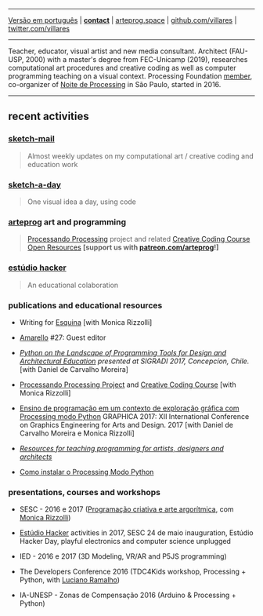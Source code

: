 ----

 [Versão em português](README.md)
 | [**contact**](http://contato.lugaralgum.com)
 | [arteprog.space](http://arteprog.space)
 | [github.com/villares](http://github.com/villares)
 | [twitter.com/villares](http://twitter.com/villares)

----

Teacher, educator, visual artist and new media consultant. Architect (FAU-USP, 2000) with a master's degree from FEC-Unicamp (2019), researches computational art procedures and creative coding as well as computer programming teaching on a visual context. Processing Foundation [member](https://processingfoundation.org/members), co-organizer of [Noite de Processing](https://garoa.net.br/wiki/Noite_de_Processing) in São Paulo, started in 2016.

----

## recent activities

### [sketch-mail](http://tinyletter.com/villares)

> Almost weekly updates on my computational art / creative coding and education work

### [sketch-a-day](abav.lugaralgum.com/sketch-a-day)

> One visual idea a day, using code

### [**arteprog**](http://arteprog.space) art and programming

> [Processando Processing](http://arteprog.space/Processando-Processing) project and related [Creative Coding Course Open Resources](http://arteprog.space/programacao-criativa) **[support us with [patreon.com/arteprog](https://patreon.com/arteprog)!]**

### [estúdio hacker](http://estudiohacker.io)

> An educational colaboration 

### publications and educational resources

- Writing for [Esquina](http://www.esquina.net.br/author/alexandre-vilares/) [with Monica Rizzolli]

- [Amarello](http://www.amarello.com.br) #27: Guest editor

- *[Python on the Landscape of Programming Tools for Design and Architectural Education](https://villares.github.io/mestrado/VILLARES_MOREIRA_SIGRADI_2017) presented at SIGRADI 2017, Concepcíon, Chile.* [with Daniel de Carvalho Moreira]

- [Processando Processing Project](http://arteprog.space/processando-processing) and [Creative Coding Course](http://arteprog.space/programacao-criativa) [with Monica Rizzolli]

- [Ensino de programação em um contexto de exploração gráfica com Processing modo Python](https://villares.github.io/mestrado/VILLARES_MOREIRA_GOMES_GRAPHICA_2017) GRAPHICA 2017: XII International Conference on Graphics Engineering for Arts and Design. 2017 [with Daniel de Carvalho Moreira e Monica Rizzolli]

- *[Resources for teaching programming for artists, designers and architects](https://github.com/villares/Resources-for-teaching-programming)*

- [Como instalar o Processing Modo Python](http://villares.github.io/como-instalar-o-processing-modo-python/) 

### presentations, courses and workshops

- SESC - 2016 e 2017 ([Programação criativa e arte argorítmica](http://arteprog.space/programacao-criative), com [Monica Rizzolli](https://github.com/monicarizzolli))

- [Estúdio Hacker](estudiohacker.io) activities in 2017, SESC 24 de maio inauguration, Estúdio Hacker Day, playful electronics and computer science unplugged

- IED - 2016 e 2017 (3D Modeling, VR/AR and P5JS programming)

- The Developers Conference 2016 (TDC4Kids workshop, Processing + Python, with [Luciano Ramalho](https://github.com/ramalho))

- IA-UNESP - Zonas de Compensação 2016 (Arduino & Processing + Python)

